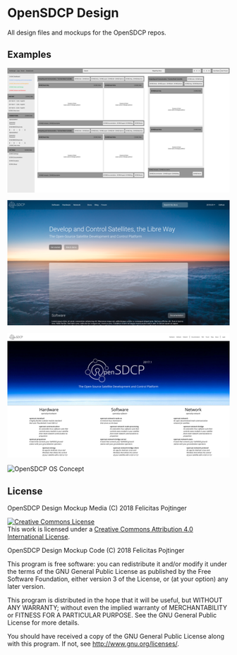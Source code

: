 # OpenSDCP Design

All design files and mockups for the OpenSDCP repos.

## Examples

![OpenSNET Bridge Client Concept](opensnet-bridge-client/dashboard-layout-concept-2017.png)

![OpenSDCP Landing Page](opensdcp-website/landing-page/landing-page.png)

![OpenSDCP Legacy Landing Page](opensdcp-website/landing-page/landing-page-2017-2.png)

![OpenSDCP OS Concept](opensdcp-os/os-tropical.png)

## License

OpenSDCP Design Mockup Media (C) 2018 Felicitas Pojtinger

<a rel="license" href="http://creativecommons.org/licenses/by/4.0/"><img alt="Creative Commons License" style="border-width:0" src="https://i.creativecommons.org/l/by/4.0/88x31.png" /></a><br />This work is licensed under a <a rel="license" href="http://creativecommons.org/licenses/by/4.0/">Creative Commons Attribution 4.0 International License</a>.

OpenSDCP Design Mockup Code (C) 2018 Felicitas Pojtinger

This program is free software: you can redistribute it and/or modify
it under the terms of the GNU General Public License as published by
the Free Software Foundation, either version 3 of the License, or
(at your option) any later version.

This program is distributed in the hope that it will be useful,
but WITHOUT ANY WARRANTY; without even the implied warranty of
MERCHANTABILITY or FITNESS FOR A PARTICULAR PURPOSE. See the
GNU General Public License for more details.

You should have received a copy of the GNU General Public License
along with this program. If not, see <http://www.gnu.org/licenses/>.
